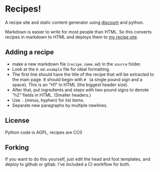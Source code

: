 # Recipes!

A recipe site and static content generator using [discount](https://www.pell.portland.or.us/~orc/Code/discount/) and python.

Markdown is easier to write for most people than HTML. So this converts recipes in markdown to HTML and deploys them to [my recipe site](https://recipes.thiedefamily.org).

## Adding a recipe

- make a new markdown file (`recipe_name.md`) in the `source` folder.
- Look at the `0.md.example` file for ideal formatting.
- The first line should have the title of the recipe that will be extracted to the main page. It should begin with `# ` (a single pound sign and a space). This is an "H1" in HTML (the biggest header size).
- After that, put ingredients and steps with two pound signs to denote "h2" fields in HTML. (Smaller headers.)
- Use `-` (minus, hyphen) for list items.
- Separate new paragraphs by multiple newlines.

## License

Python code is AGPL, recipes are CC0

## Forking

If you want to do this yourself, just edit the head and foot templates, and deploy to github or gitlab. I've included a CI workflow for both.
